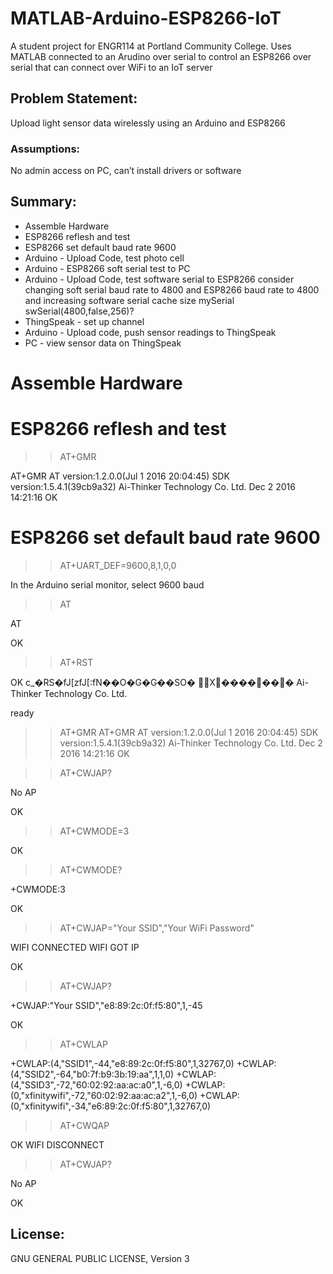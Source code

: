 # MATLAB-Arduino-ESP8266-IoT
A student project for ENGR114 at Portland Community College. Uses MATLAB connected to an Arudino over serial to control an ESP8266 over serial that can connect over WiFi to an IoT server 

## Problem Statement: 
Upload light sensor data wirelessly using an Arduino and ESP8266
 
### Assumptions: 
No admin access on PC, can’t install drivers or software
 
## Summary:
- Assemble Hardware
- ESP8266 reflesh and test
- ESP8266 set default baud rate 9600
- Arduino - Upload Code, test photo cell
- Arduino - ESP8266 soft serial test to PC
- Arduino - Upload Code, test software serial to ESP8266
   consider changing soft serial baud rate to 4800 and ESP8266 baud rate to 4800 and increasing software serial cache size
   mySerial swSerial(4800,false,256)?
- ThingSpeak - set up channel
- Arduino - Upload code, push sensor readings to ThingSpeak
- PC - view sensor data on ThingSpeak

# Assemble Hardware

# ESP8266 reflesh and test
>> AT+GMR

AT+GMR
AT version:1.2.0.0(Jul  1 2016 20:04:45)
SDK version:1.5.4.1(39cb9a32)
Ai-Thinker Technology Co. Ltd.
Dec  2 2016 14:21:16
OK



# ESP8266 set default baud rate 9600

>> AT+UART_DEF=9600,8,1,0,0

In the Arduino serial monitor, select 9600 baud
 >> AT
 
 AT
 
 OK


>> AT+RST


OK
c_�RS�fJ[zfJ[:fN��O�G�G��SO�
X�������
Ai-Thinker Technology Co. Ltd.

ready

>> AT+GMR
 AT+GMR
 AT version:1.2.0.0(Jul  1 2016 20:04:45)
 SDK version:1.5.4.1(39cb9a32)
 Ai-Thinker Technology Co. Ltd.
 Dec  2 2016 14:21:16
OK

>> AT+CWJAP?

No AP

OK
>> AT+CWMODE=3


OK

>> AT+CWMODE?

+CWMODE:3

OK
>> AT+CWJAP="Your SSID","Your WiFi Password"

WIFI CONNECTED
WIFI GOT IP

OK

>>  AT+CWJAP?

+CWJAP:"Your SSID","e8:89:2c:0f:f5:80",1,-45

OK

>> AT+CWLAP

+CWLAP:(4,"SSID1",-44,"e8:89:2c:0f:f5:80",1,32767,0)
+CWLAP:(4,"SSID2",-64,"b0:7f:b9:3b:19:aa",1,1,0)
+CWLAP:(4,"SSID3",-72,"60:02:92:aa:ac:a0",1,-6,0)
+CWLAP:(0,"xfinitywifi",-72,"60:02:92:aa:ac:a2",1,-6,0)
+CWLAP:(0,"xfinitywifi",-34,"e6:89:2c:0f:f5:80",1,32767,0)

>> AT+CWQAP


OK
WIFI DISCONNECT

>>AT+CWJAP?

No AP

OK




## License:
GNU GENERAL PUBLIC LICENSE, Version 3
